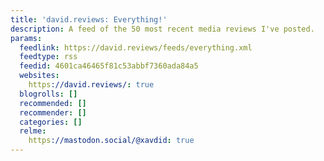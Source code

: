 ```yaml
---
title: 'david.reviews: Everything!'
description: A feed of the 50 most recent media reviews I've posted.
params:
  feedlink: https://david.reviews/feeds/everything.xml
  feedtype: rss
  feedid: 4601ca46465f81c53abbf7360ada84a5
  websites:
    https://david.reviews/: true
  blogrolls: []
  recommended: []
  recommender: []
  categories: []
  relme:
    https://mastodon.social/@xavdid: true
---
```

